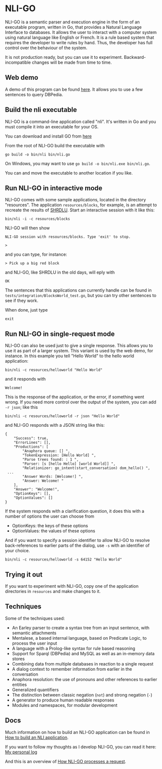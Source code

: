 # NLI-GO

NLI-GO is a semantic parser and execution engine in the form of an executable program, written in Go, that provides a Natural Language Interface to databases. It allows the user to interact with a computer system using natural language like English or French. It is a rule based system that requires the developer to write rules by hand. Thus, the developer has full control over the behaviour of the system. 

It is not production ready, but you can use it to experiment. Backward-incompatible changes will be made from time to time.

## Web demo

A demo of this program can be found [here](http://patrickvanbergen.com/dbpedia/app/). It allows you to use a few sentences to query DBPedia. 

## Build the nli executable

NLI-GO is a command-line application called "nli". It's written in Go and you must compile it into an executable for your OS.

You can download and install GO from [here](https://golang.org/dl/)

From the root of NLI-GO build the executable with

    go build -o bin/nli bin/nli.go
    
On Windows, you may want to use `go build -o bin/nli.exe bin/nli.go`.

You can and move the executable to another location if you like.    

## Run NLI-GO in interactive mode

NLI-GO comes with some sample applications, located in the directory "resources". The application `resources/blocks`, for example, is an attempt to recreate the results of [SHRDLU](https://en.wikipedia.org/wiki/SHRDLU). Start an interactive session with it like this:

    bin/nli -i -c resources/blocks   
    
NLI-GO will then show

    NLI-GO session with resources/blocks. Type 'exit' to stop.
    
    > 

and you can type, for instance:

    > Pick up a big red block
    
and NLI-GO, like SHRDLU in the old days, will eply with

    OK
    
The sentences that this applications can currently handle can be found in `tests/integration/BlocksWorld_test.go`, but you can try other sentences to see if they work.           

When done, just type

    exit 

## Run NLI-GO in single-request mode

NLI-GO can also be used just to give a single response. This allows you to use it as part of a larger system. This variant is used by the web demo, for instance. In this example you tell "Hello World" to the hello world application:

    bin/nli -c resources/helloworld "Hello World"    

and it responds with

    Welcome!

This is the response of the application, or the error, if something went wrong. If you need more control over the output of the system, you can add `-r json`; like this

    bin/nli -c resources/helloworld -r json "Hello World"    
  
and NLI-GO responds with a JSON string like this:

    {
        "Success": true,
        "ErrorLines": [],
        "Productions": [
            "Anaphora queue: [] ",
            "TokenExpression: [Hello World] ",
            "Parse trees found: : 1 ",
            "Parser: [s [hello Hello] [world World]] ",
            "Relationizer: go_intent(start_conversation) dom_hello() ",
     ...
            "Answer Words: [Welcome!] ",
            "Answer: Welcome! "
        ],
        "Answer": "Welcome!",
        "OptionKeys": [],
        "OptionValues": []
    }
    
If the system responds with a clarification question, it does this with a number of options the user can choose from

* OptionKeys: the keys of these options
* OptionValues: the values of these options

And if you want to specify a session identifier to allow NLI-GO to resolve back-references to earlier parts of the dialog, use `-s` with an identifier of your choice.     

    bin/nli -c resources/helloworld -s 64152 "Hello World"    
    
## Trying it out

If you want to experiment with NLI-GO, copy one of the application directories in `resources` and make changes to it.

## Techniques

Some of the techniques used:

* An Earley parser to create a syntax tree from an input sentence, with semantic attachments
* Mentalese, a based internal language, based on Predicate Logic, to process the user input
* A language with a Prolog-like syntax for rule based reasoning
* Support for Sparql (DBPedia) and MySQL as well as an in-memory data stores
* Combining data from multiple databases in reaction to a single request
* A dialog context to remember information from earlier in the conversation
* Anaphora resolution: the use of pronouns and other references to earlier entities
* Generalized quantifiers
* The distinction between classic negation (`not`) and strong negation (`-`)
* A generator to produce human readable responses
* Modules and namespaces, for modular development

## Docs

Much information on how to build an NLI-GO application can be found in [How to build an NLI application](doc/manual/knowledge-engineer/index.md).

If you want to follow my thoughts as I develop NLI-GO, you can read it here: [My personal log](doc/remarks.md)

And this is an overview of [How NLI-GO processes a request](doc/manual/system-developer/processing.md).
